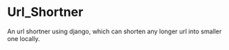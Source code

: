 # Url_Shortner
An url shortner using django, which can shorten any longer url into smaller one locally.
